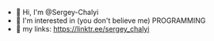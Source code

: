 - 👋 Hi, I'm @Sergey-Chalyi
- 👀 I'm interested in (you don't believe me) PROGRAMMING
- 🔗 my links: https://linktr.ee/sergey_chalyi
<!---
Sergey-Chalyi/Sergey-Chalyi is a ✨ special ✨ repository because its `README.md` (this file) appears on your GitHub profile.
You can click the Preview link to see your changes.
--->

